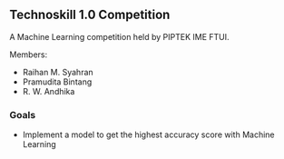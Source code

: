 ## **Technoskill 1.0 Competition**
A Machine Learning competition held by PIPTEK IME FTUI. 

Members:
 * Raihan M. Syahran
 * Pramudita Bintang
 * R. W. Andhika

### **Goals**
- Implement a model to get the highest accuracy score with Machine Learning
